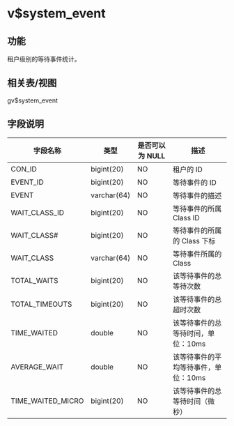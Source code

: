 v$system_event
===================================

功能
-----------

租户级别的等待事件统计。

相关表/视图
---------------

gv$system_event

字段说明
-------------

|      **字段名称**      |   **类型**    | **是否可以为 NULL** |        **描述**        |
|--------------------|-------------|----------------|----------------------|
| CON_ID             | bigint(20)  | NO             | 租户的 ID               |
| EVENT_ID           | bigint(20)  | NO             | 等待事件的 ID             |
| EVENT              | varchar(64) | NO             | 等待事件的描述              |
| WAIT_CLASS_ID      | bigint(20)  | NO             | 等待事件的所属 Class ID     |
| WAIT_CLASS#         | bigint(20)  | NO             | 等待事件的所属的 Class 下标    |
| WAIT_CLASS         | varchar(64) | NO             | 等待事件所属的 Class        |
| TOTAL_WAITS        | bigint(20)  | NO             | 该等待事件的总等待次数          |
| TOTAL_TIMEOUTS     | bigint(20)  | NO             | 该等待事件的总超时次数          |
| TIME_WAITED       | double      | NO             | 该等待事件的总等待时间，单位：10ms  |
| AVERAGE_WAIT       | double      | NO             | 该等待事件的平均等待事件，单位：10ms |
| TIME_WAITED_MICRO | bigint(20)  | NO             | 该等待事件的总等待时间（微秒）      |
